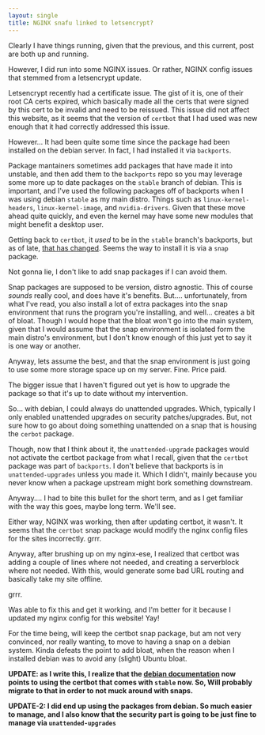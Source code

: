 ```yaml
---
layout: single
title: NGINX snafu linked to letsencrypt?
---
```


Clearly I have things running, given that the previous, and this current, post are both up and running.

However, I did run into some NGINX issues. Or rather, NGINX config issues that stemmed from a letsencrypt update.

Letsencrypt recently had a certificate issue. The gist of it is, one of their root CA certs expired, which basically made all the certs that were signed by this cert to be invalid and need to be reissued. This issue did not affect this website, as it seems that the version of `certbot` that I had used was new enough that it had correctly addressed this issue.

However... It had been quite some time since the package had been installed on the debian server. In fact, I had installed it via `backports`.

Package mantainers sometimes add  packages that have made it into unstable, and then add them to the `backports` repo so you may leverage some more up to date packages on the `stable` branch of debian. This is important, and I've used the following packages off of backports when I was using debian `stable` as my main distro. Things such as `linux-kernel-headers`, `linux-kernel-image`, and `nvidia-drivers`. Given that these move ahead quite quickly, and even the kernel may have some new modules that might benefit a desktop user.

Getting back to `certbot`, it *used* to be in the `stable` branch's backports, but as of late, [that has changed](https://certbot.eff.org/lets-encrypt/debiantesting-nginx). Seems the way to install it is via a `snap` package.

 Not gonna lie, I don't like to add snap packages if I can avoid them.

Snap packages are supposed to be version, distro agnostic. This of course *sounds* really cool, and does have it's benefits. But.... unfortunately, from what I've read, you also install a lot of extra packages into the snap environment that runs the program you're installing, and well... creates a bit of bloat. Though I would hope that the bloat won't go into the main system, given that I would assume that the snap environment is isolated form the main distro's environment, but I don't know enough of this just yet to say it is one way or another.

Anyway, lets assume the best, and that the snap environment is just going to use some more storage space up on my server. Fine. Price paid.

The bigger issue that I haven't figured out yet is how to upgrade the package so that it's up to date without my intervention.

So... with debian, I could always do unattended upgrades. Which, typically I only enabled unattended upgrades on security patches/upgrades. But, not sure how to go about doing something unattended on a snap that is housing the `cerbot` package.

Though, now that I think about it, the `unattended-upgrade` packages would not activate the certbot package from what I recall, given that the `certbot` package was part of `backports`. I don't believe that backports is in `unattended-upgrades` unless you made it. Which I didn't, mainly because you never know when a package upstream might bork something downstream.

Anyway.... I had to bite this bullet for the short term, and as I get familiar with the way this goes, maybe long term. We'll see.

Either way, NGINX was working, then after updating certbot, it wasn't. It seems that the `certbot` snap package would modify the nginx config files for the sites incorrectly. grrr.

Anyway, after brushing up on my nginx-ese, I realized that certbot was adding a couple of lines where not needed, and creating a serverblock where not needed. With this, would generate some bad URL routing and basically take my site offline.

grrr.

Was able to fix this and get it working, and I'm better for it because I updated my nginx config for this website! Yay!

For the time being, will keep the certbot snap package, but am not very convinced, nor really wanting, to move to having a snap on a debian system. Kinda defeats the point to add bloat, when the reason when I installed debian was to avoid any (slight) Ubuntu bloat. 

**UPDATE: as I write this, I realize that the [debian documentation](https://wiki.debian.org/LetsEncrypt) now points to using the certbot that comes with `stable` now. So, Will probably migrate to that in order to not muck around with snaps.**

**UPDATE-2: I did end up using the packages from debian. So much easier to manage, and I also know that the security part is going to be just fine to manage via `unattended-upgrades`**
